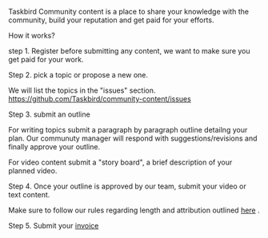 Taskbird Community content is a place to share your knowledge with the community, build your reputation and get paid for your efforts.

How it works?

step 1. Register before submitting any content, we want to make sure you get paid for your work.

Step 2. pick a topic or propose a new one.

We will list the topics in the "issues" section. https://github.com/Taskbird/community-content/issues 

Step 3. submit an outline

For writing topics submit a paragraph by paragraph outline detailng your plan. Our communuty manager will respond with suggestions/revisions and finally approve your outline.

For video content submit a "story board", a brief description of your planned video.

Step 4. Once your outline is approved by our team, submit your video or text content.

Make sure to follow our rules regarding length and attribution outlined [here](https://docs.google.com/document/d/1e4vRTvfBCCkzuFQJLa9quxy67XK2aLoVGrRf_5m3XAQ/edit)
.

Step 5. Submit your [invoice](https://github.com/Taskbird/community-content/blob/main/TASKBIRD%20INVOICE-1.pdf)




